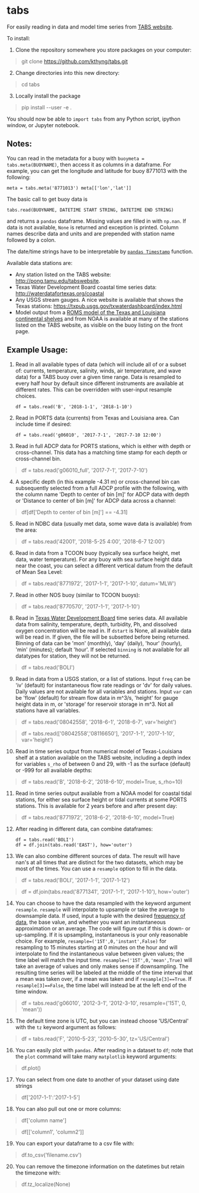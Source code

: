 # tabs
For easily reading in data and model time series from [TABS website](http://pong.tamu.edu/tabswebsite).

To install:
1. Clone the repository somewhere you store packages on your computer:
> git clone https://github.com/kthyng/tabs.git
2. Change directories into this new directory:
> cd tabs
3. Locally install the package
> pip install --user -e .

You should now be able to `import tabs` from any Python script, ipython window, or Jupyter notebook.

## Notes:

You can read in the metadata for a buoy with
`buoymeta = tabs.meta(BUOYNAME)`, then access it as columns in a dataframe. For example, you can get the longitude and latitude for buoy 8771013 with the following:

``meta = tabs.meta('8771013')
meta[['lon','lat']]``

The basic call to get buoy data is

`tabs.read(BUOYNAME, DATETIME START STRING, DATETIME END STRING)`

and returns a `pandas` dataframe. Missing values are filled in with `np.nan`. If data is not available, `None` is returned and exception is printed. Column names describe data and units and are prepended with station name followed by a colon.

The date/time strings have to be interpretable by [`pandas Timestamp`](https://pandas.pydata.org/pandas-docs/stable/generated/pandas.Timestamp.html) function.

Available data stations are:
* Any station listed on the TABS website: http://pong.tamu.edu/tabswebsite.
* Texas Water Development Board coastal time series data: http://waterdatafortexas.org/coastal
* Any USGS stream gauges. A nice website is available that shows the Texas stations: https://txpub.usgs.gov/txwaterdashboard/index.html
* Model output from a [ROMS model of the Texas and Louisiana continental shelves](http://pong.tamu.edu/tabswebsite/subpages/models.php) and from NOAA is available at many of the stations listed on the TABS website, as visible on the buoy listing on the front page.

## Example Usage:

1. Read in all available types of data (which will include all of or a subset of: currents, temperature, salinity, winds, air temperature, and wave data) for a TABS buoy over a given time range. Data is resampled to every half hour by default since different instruments are available at different rates. This can be overridden with user-input resample choices.

    `df = tabs.read('B', '2018-1-1', '2018-1-10')`

2. Read in PORTS data (currents) from Texas and Louisiana area. Can include time if desired:

    `df = tabs.read('g06010', '2017-7-1', '2017-7-10 12:00')`

3. Read in full ADCP data for PORTS stations, which is either with depth or cross-channel. This data has a matching time stamp for each depth or cross-channel bin.

> df = tabs.read('g06010_full', '2017-7-1', '2017-7-10')

4. A specific depth (in this example -4.31 m) or cross-channel bin can subsequently selected from a full ADCP profile with the following, with the column name 'Depth to center of bin [m]' for ADCP data with depth or 'Distance to center of bin [m]' for ADCP data across a channel:

> df[df['Depth to center of bin [m]'] == -4.31]

5. Read in NDBC data (usually met data, some wave data is available) from the area:

> df = tabs.read('42001', '2018-5-25 4:00', '2018-6-7 12:00')

6. Read in data from a TCOON buoy (typically sea surface height, met data, water temperature). For any buoy with sea surface height data near the coast, you can select a different vertical datum from the default of Mean Sea Level:

> df = tabs.read('8771972', '2017-1-1', '2017-1-10', datum='MLW')

7. Read in other NOS buoy (similar to TCOON buoys):

> df = tabs.read('8770570', '2017-1-1', '2017-1-10')

8. Read in [Texas Water Development Board](http://waterdatafortexas.org/coastal) time series data. All available data from salinity, temperature, depth, turbidity, Ph, and dissolved oxygen concentration will be read in. If `dstart` is None, all available data will be read in. If given, the file will be subsetted before being returned. Binning of data can be 'mon' (monthly), 'day' (daily), 'hour' (hourly), 'min' (minutes); default 'hour'. If selected `binning` is not available for all datatypes for station, they will not be returned.

> df = tabs.read('BOLI')

9. Read in data from a USGS station, or a list of stations. Input `freq` can be 'iv' (default) for instantaneous flow rate readings or 'dv' for daily values. Daily values are not available for all variables and stations. Input `var` can be 'flow' (default) for stream flow data in m^3/s, 'height' for gauge height data in m, or 'storage' for reservoir storage in m^3. Not all stations have all variables.

> df = tabs.read('08042558', '2018-6-1', '2018-6-7', var='height')

> df = tabs.read(['08042558','08116650'], '2017-1-1', '2017-1-10', var='height')

10. Read in time series output from numerical model of Texas-Louisiana shelf at a station available on the TABS website, including a depth index for variables `s_rho` of between 0 and 29, with -1 as the surface (default) or -999 for all available depths:

> df = tabs.read('B', '2018-6-2', '2018-6-10', model=True, s_rho=10)

11. Read in time series output available from a NOAA model for coastal tidal stations, for either sea surface height or tidal currents at some PORTS stations. This is available for 2 years before and after present day:

> df = tabs.read('8771972', '2018-6-2', '2018-6-10', model=True)

12. After reading in different data, can combine dataframes:

    `df = tabs.read('BOLI')`  
    `df = df.join(tabs.read('EAST'), how='outer')`

13. We can also combine different sources of data. The result will have nan's at all times that are distinct for the two datasets, which may be most of the times. You can use a `resample` option to fill in the data.

> df = tabs.read('BOLI', '2017-1-1', '2017-1-12')

> df = df.join(tabs.read('8771341', '2017-1-1', '2017-1-10'), how='outer')


14. You can choose to have the data resampled with the keyword argument `resample`. `resample` will interpolate to upsample or take the average to downsample data. If used, input a tuple with the desired [frequency of data](https://pandas.pydata.org/pandas-docs/stable/timeseries.html#timeseries-offset-aliases), the base value, and whether you want an instantaneous approximation or an average. The code will figure out if this is down- or up-sampling. If it is upsampling, instantaneous is your only reasonable choice. For example, `resample=('15T',0,'instant',False)` for resampling to 15 minutes starting at 0 minutes on the hour and will interpolate to find the instantaneous value between given values; the time label will match the input time. `resample=('15T',0,'mean',True)` will take an average of values and only makes sense if downsampling. The resulting time series will be labeled at the middle of the time interval that a mean was taken over, if a mean was taken and if `resample[3]==True`. If `resample[3]==False`, the time label will instead be at the left end of the time window.

> df = tabs.read('g06010', '2012-3-1', '2012-3-10', resample=('15T', 0, 'mean'))

15. The default time zone is UTC, but you can instead choose 'US/Central' with the `tz` keyword argument as follows:

> df = tabs.read('F', '2010-5-23', '2010-5-30', tz='US/Central')

16. You can easily plot with `pandas`. After reading in a dataset to `df`; note that the `plot` command will take many `matplotlib` keyword arguments:

> df.plot()

17. You can select from one date to another of your dataset using date strings

> df['2017-1-1':'2017-1-5']

18. You can also pull out one or more columns:

> df['column name']

> df[['column1', 'column2']]

19. You can export your dataframe to a csv file with:

> df.to_csv('filename.csv')

20. You can remove the timezone information on the datetimes but retain the timezone with:

> df.tz_localize(None)

